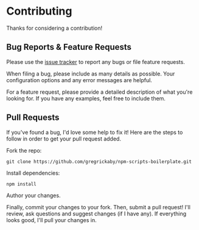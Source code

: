 # Contributing
Thanks for considering a contribution!

## Bug Reports & Feature Requests
Please use the [issue tracker](https://github.com/gregrickaby/npm-scripts-boilerplate/issues) to report any bugs or file feature requests.

When filing a bug, please include as many details as possible. Your configuration options and any error messages are helpful.

For a feature request, please provide a detailed description of what you're looking for. If you have any examples, feel free to include them.

## Pull Requests
If you've found a bug, I'd love some help to fix it! Here are the steps to follow in order to get your pull request added.

Fork the repo:

```
git clone https://github.com/gregrickaby/npm-scripts-boilerplate.git
```

Install dependencies:

```
npm install
```

Author your changes.

Finally, commit your changes to your fork. Then, submit a pull request! I'll review, ask questions and suggest changes (if I have any). If everything looks good, I'll pull your changes in.
